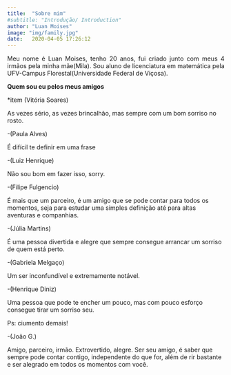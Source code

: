 ```yaml
---
title:  "Sobre mim"
#subtitle: "Introdução/ Introduction"
author: "Luan Moises"
image: "img/family.jpg"
date:   2020-04-05 17:26:12
---
```


<p style="text-align: justify;">
Meu nome é Luan Moises, tenho 20 anos, fui criado junto com meus 4 irmãos pela minha mãe(Mila). Sou aluno de licenciatura em matemática pela UFV-Campus Florestal(Universidade Federal de Viçosa).
</p>




**Quem sou eu pelos meus amigos**

<p style="text-align: justify;">

 
<P>*item (Vitória Soares)

As vezes sério, as vezes brincalhão, mas sempre com um bom sorriso no rosto.<P>






<P>-(Paula Alves)

É difícil te definir em uma frase<P>





<P>-(Luiz Henrique)

Não sou bom em fazer isso, sorry.<P>






<P>-(Filipe Fulgencio)

É mais que um parceiro, é um amigo que se pode contar para todos os momentos, seja para estudar uma simples definição até para altas aventuras e companhias.<P>






<P>-(Júlia  Martins)

É uma pessoa divertida e alegre que sempre consegue arrancar um sorriso de quem está perto.<P>





<P>-(Gabriela Melgaço)

Um ser inconfundível e extremamente notável.<P>


<P>-(Henrique Diniz)

Uma pessoa que pode te encher um pouco, mas com pouco esforço consegue tirar um sorriso seu.<P>

<P>Ps: ciumento demais!<P>

<P>-(João G.)

 Amigo, parceiro, irmão. Extrovertido, alegre. Ser seu amigo, é saber que sempre pode contar contigo, independente do que for, além de rir bastante e ser alegrado em todos os momentos com você.<P>





